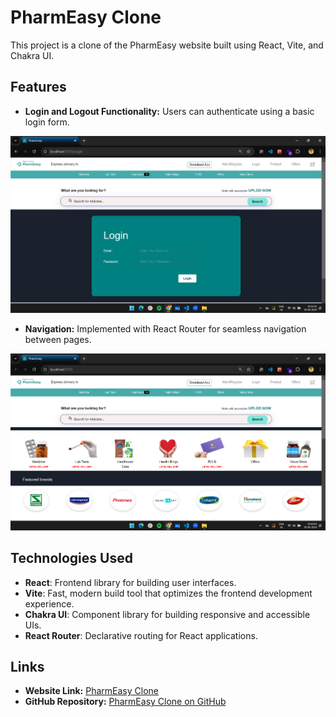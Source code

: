 
# PharmEasy Clone

This project is a clone of the PharmEasy website built using React, Vite, and Chakra UI.

## Features

- **Login and Logout Functionality:** Users can authenticate using a basic login form.

![Login Page](./Pharm-Easy/src/assets/PharmEasy/Login.png)
- **Navigation:** Implemented with React Router for seamless navigation between pages.

![Main Page](./Pharm-Easy/src/assets/PharmEasy/main.png)

## Technologies Used

- **React**: Frontend library for building user interfaces.
- **Vite**: Fast, modern build tool that optimizes the frontend development experience.
- **Chakra UI**: Component library for building responsive and accessible UIs.
- **React Router**: Declarative routing for React applications.


## Links

- **Website Link:** [PharmEasy Clone](https://pharm-easy-4-march-2024-56l3.vercel.app/)
- **GitHub Repository:** [PharmEasy Clone on GitHub](https://github.com/susheelvishwa/PharmEasy)
